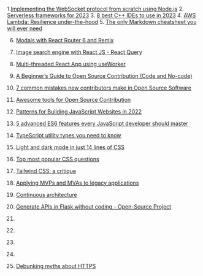 1.[Implementing the WebSocket protocol from scratch using Node.js](https://blog.erickwendel.com.br/implementing-the-websocket-protocol-from-scratch-using-nodejs?source=personalized-newsletter&source-id=2023-01-26) 2. [Serverless frameworks for 2023](https://blog.elva-group.com/serverless-frameworks-for-2023) 3. [8 best C++ IDEs to use in 2023](https://dev.to/mariamarsh/8-best-c-ides-to-use-in-2023-4kf5) 4. [AWS Lambda: Resilience under-the-hood](https://xyz.us17.list-manage.com/track/click?u=219daa24bb0e9b48aea4bcfcf&id=f42bf3bb0f&e=dd2bc97987) 5. [The only Markdown cheatsheet you will ever need](https://dev.to/imluka/the-only-markdown-cheatsheet-you-will-ever-need-ccg)

6. [Modals with React Router 6 and Remix](https://dev.to/infoxicator/modals-with-react-router-6-and-remix-1e35)
7. [Image search engine with React JS - React Query](https://dev.to/franklin030601/image-search-engine-with-react-js-react-query-39)
8. [Multi-threaded React App using useWorker](https://dev.to/nilanth/multi-threaded-react-app-using-useworker-gf8)

9. [A Beginner’s Guide to Open Source Contribution (Code and No-code)](https://penaaz.hashnode.dev/a-beginners-guide-to-open-source-contribution-code-and-no-code?source=personalized-newsletter&source-id=2022-12-01)
10. [7 common mistakes new contributors make in Open Source Software](https://dev.to/codergirl1991/7-common-mistakes-new-contributors-make-in-open-source-software-2noo)
11. [Awesome tools for Open Source Contribution](https://dev.to/surajondev/awesome-tools-for-open-source-contribution-36cm)

12. [Patterns for Building JavaScript Websites in 2022](https://dev.to/this-is-learning/patterns-for-building-javascript-websites-in-2022-5a93)
13. [5 advanced ES6 features every JavaScript developer should master](https://dev.to/naubit/5-advanced-es6-features-every-javascript-developer-should-master-3mkn)
14. [TypeScript utility types you need to know](https://dev.to/builderio/typescript-utility-types-you-need-to-know-14b7)

15. [Light and dark mode in just 14 lines of CSS](https://dev.to/whitep4nth3r/light-and-dark-mode-in-just-14-lines-of-css-424e)
16. [Top most popular CSS questions](https://dev.to/rammcodes/top-10-most-popular-css-interview-questions-47cj)
17. [Tailwind CSS: a critique](https://dev.to/gravy59/tailwind-css-a-critique-2hfh)

18. [Applying MVPs and MVAs to legacy applications](https://www.infoq.com/articles/mvp-mva-legacy/)
19. [Continuous architecture](https://continuous-architecture.org)
20. [Generate APIs in Flask without coding - Open-Source Project](https://dev.to/sm0ke/generate-apis-in-flask-without-coding-open-source-project-3nni)

21. [](https://www.economist.com/business/2023/01/30/the-race-of-the-ai-labs-heats-up)
22. [](https://www.theinformation.com/articles/character-seeks-250-million-in-new-funding-amid-ai-boom)
23. [](https://arstechnica.com/gadgets/2023/01/the-generative-ai-revolution-has-begun-how-did-we-get-here/)
24. [](https://www.vox.com/recode/23580554/generative-ai-chatgpt-openai-stable-diffusion-legal-battles-napster-copyright-peter-kafka-column)

25. [Debunking myths about HTTPS](https://dev.to/jmau111/debunking-myths-about-https-f2k)
